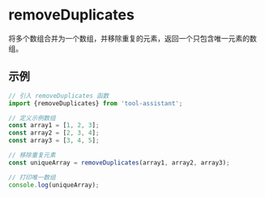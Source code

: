 # removeDuplicates

将多个数组合并为一个数组，并移除重复的元素，返回一个只包含唯一元素的数组。

## 示例

```javascript
// 引入 removeDuplicates 函数
import {removeDuplicates} from 'tool-assistant'; 

// 定义示例数组
const array1 = [1, 2, 3];
const array2 = [2, 3, 4];
const array3 = [3, 4, 5];

// 移除重复元素
const uniqueArray = removeDuplicates(array1, array2, array3);

// 打印唯一数组
console.log(uniqueArray);


```
